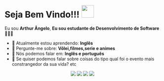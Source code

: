 # Seja Bem Vindo!!! <img src="https://media.tenor.com/_wI1LABjZAUAAAAM/gojo-satoru-gojo.gif" width="40px">

Eu sou <strong>Arthur Ângelo</strong>, <strong>Eu sou estudante de Desenvolvimento de Software</strong> 👨🏻‍💻 

- 🚀 Atualmente estou aprendendo: <strong>Inglês</strong> 
- 💬 Pergunte-me sobre: <strong>Vôlei,filmes,serie e animes</strong>
- 📣 Nós podemos falar em: <strong>Inglês e português</strong>
-  💅  Se quiser podemos falar sobre coisas do tipo qual foi o evento mais constrangedor da sua vida? etc
<div align="center">

<img src="https://media1.tenor.com/m/m1arMEn09NcAAAAd/todo-aoi-todo.gif">
  
<a href="#" alt="Gmail">
    <img src="https://img.shields.io/badge/-Gmail-FF0000?style=flat-square&labelColor=FF0000&logo=gmail&logoColor=white&link=arthurangelo567@gmail.com"/></a>

  <a href="#" alt="Linkedin">
    <img src="https://img.shields.io/badge/-Linkedin-0e76a8?style=flat-square&logo=Linkedin&logoColor=white&link=LINK-DO-SEU-LINKEDIN" /></a>

  <a href="#" alt="Instagram">
    <img src="https://img.shields.io/badge/-Instagram-DF0174?style=flat-square&labelColor=DF0174&logo=instagram&logoColor=white&link=https://www.instagram.com/artizin.a_10/"/></a>

</div>
